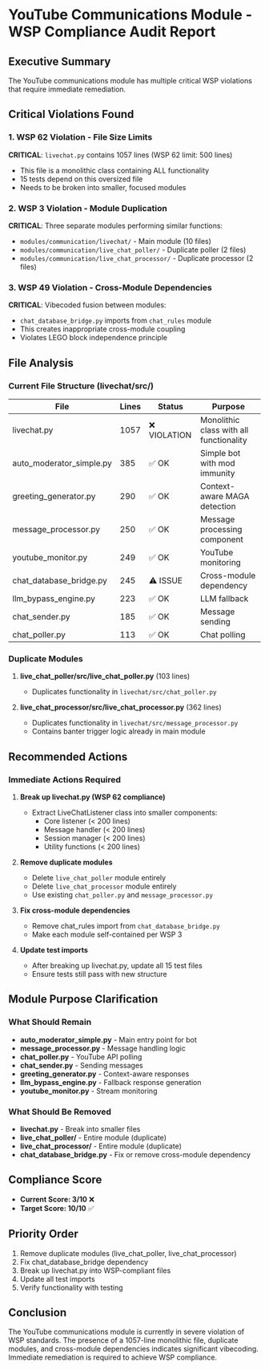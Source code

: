 # YouTube Communications Module - WSP Compliance Audit Report

## Executive Summary
The YouTube communications module has multiple critical WSP violations that require immediate remediation.

## Critical Violations Found

### 1. WSP 62 Violation - File Size Limits
**CRITICAL**: `livechat.py` contains 1057 lines (WSP 62 limit: 500 lines)
- This file is a monolithic class containing ALL functionality
- 15 tests depend on this oversized file
- Needs to be broken into smaller, focused modules

### 2. WSP 3 Violation - Module Duplication
**CRITICAL**: Three separate modules performing similar functions:
- `modules/communication/livechat/` - Main module (10 files)
- `modules/communication/live_chat_poller/` - Duplicate poller (2 files)
- `modules/communication/live_chat_processor/` - Duplicate processor (2 files)

### 3. WSP 49 Violation - Cross-Module Dependencies
**CRITICAL**: Vibecoded fusion between modules:
- `chat_database_bridge.py` imports from `chat_rules` module
- This creates inappropriate cross-module coupling
- Violates LEGO block independence principle

## File Analysis

### Current File Structure (livechat/src/)
| File | Lines | Status | Purpose |
|------|-------|--------|---------|
| livechat.py | 1057 | ❌ VIOLATION | Monolithic class with all functionality |
| auto_moderator_simple.py | 385 | ✅ OK | Simple bot with mod immunity |
| greeting_generator.py | 290 | ✅ OK | Context-aware MAGA detection |
| message_processor.py | 250 | ✅ OK | Message processing component |
| youtube_monitor.py | 249 | ✅ OK | YouTube monitoring |
| chat_database_bridge.py | 245 | ⚠️ ISSUE | Cross-module dependency |
| llm_bypass_engine.py | 223 | ✅ OK | LLM fallback |
| chat_sender.py | 185 | ✅ OK | Message sending |
| chat_poller.py | 113 | ✅ OK | Chat polling |

### Duplicate Modules
1. **live_chat_poller/src/live_chat_poller.py** (103 lines)
   - Duplicates functionality in `livechat/src/chat_poller.py`
   
2. **live_chat_processor/src/live_chat_processor.py** (362 lines)
   - Duplicates functionality in `livechat/src/message_processor.py`
   - Contains banter trigger logic already in main module

## Recommended Actions

### Immediate Actions Required

1. **Break up livechat.py (WSP 62 compliance)**
   - Extract LiveChatListener class into smaller components:
     - Core listener (< 200 lines)
     - Message handler (< 200 lines)
     - Session manager (< 200 lines)
     - Utility functions (< 200 lines)

2. **Remove duplicate modules**
   - Delete `live_chat_poller` module entirely
   - Delete `live_chat_processor` module entirely
   - Use existing `chat_poller.py` and `message_processor.py`

3. **Fix cross-module dependencies**
   - Remove chat_rules import from `chat_database_bridge.py`
   - Make each module self-contained per WSP 3

4. **Update test imports**
   - After breaking up livechat.py, update all 15 test files
   - Ensure tests still pass with new structure

## Module Purpose Clarification

### What Should Remain
- **auto_moderator_simple.py** - Main entry point for bot
- **message_processor.py** - Message handling logic
- **chat_poller.py** - YouTube API polling
- **chat_sender.py** - Sending messages
- **greeting_generator.py** - Context-aware responses
- **llm_bypass_engine.py** - Fallback response generation
- **youtube_monitor.py** - Stream monitoring

### What Should Be Removed
- **livechat.py** - Break into smaller files
- **live_chat_poller/** - Entire module (duplicate)
- **live_chat_processor/** - Entire module (duplicate)
- **chat_database_bridge.py** - Fix or remove cross-module dependency

## Compliance Score
- **Current Score: 3/10** ❌
- **Target Score: 10/10** ✅

## Priority Order
1. Remove duplicate modules (live_chat_poller, live_chat_processor)
2. Fix chat_database_bridge dependency
3. Break up livechat.py into WSP-compliant files
4. Update all test imports
5. Verify functionality with testing

## Conclusion
The YouTube communications module is currently in severe violation of WSP standards. The presence of a 1057-line monolithic file, duplicate modules, and cross-module dependencies indicates significant vibecoding. Immediate remediation is required to achieve WSP compliance.